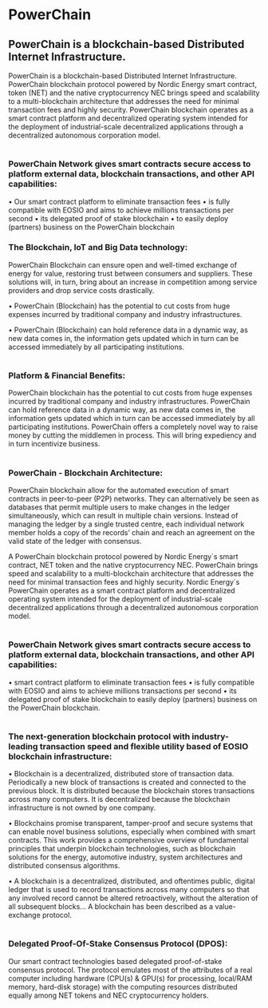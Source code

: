 # PowerChain

## PowerChain is a blockchain-based Distributed Internet Infrastructure. 

PowerChain is a blockchain-based Distributed Internet Infrastructure. PowerChain blockchain protocol powered by Nordic Energy smart contract, token (NET) and the native cryptocurrency NEC brings speed and scalability to a multi-blockchain architecture that addresses the need for minimal transaction fees and highly security.
PowerChain blockchain operates as a smart contract platform and decentralized operating system intended for the deployment of industrial-scale decentralized applications through a decentralized autonomous corporation model.

#


### PowerChain Network gives smart contracts secure access to platform external data, blockchain transactions, and other API capabilities:

•	Our smart contract platform to eliminate transaction fees
•	is fully compatible with EOSIO and aims to achieve millions transactions per second
•	its delegated proof of stake blockchain
•	to easily deploy (partners) business on the PowerChain blockchain


### The Blockchain, IoT and Big Data technology:

PowerChain Blockchain can ensure open and well-timed exchange of energy for value, restoring trust between consumers and suppliers. These solutions will, in turn, bring about an increase in competition among service providers and drop service costs drastically.

•	PowerChain (Blockchain) has the potential to cut costs from huge expenses incurred by traditional company and industry infrastructures.

•	PowerChain (Blockchain) can hold reference data in a dynamic way, as new data comes in, the information gets updated which in turn can be accessed immediately by all participating institutions.

#

### Platform & Financial Benefits:

PowerChain blockchain has the potential to cut costs from huge expenses incurred by traditional company and industry infrastructures. PowerChain can hold reference data in a dynamic way, as new data comes in, the information gets updated which in turn can be accessed immediately by all participating institutions. PowerChain offers a completely novel way to raise money by cutting the middlemen in process. This will bring expediency and in turn incentivize business. 

#

### PowerChain - Blockchain Architecture:

PowerChain blockchain allow for the automated execution of smart contracts in peer-to-peer (P2P) networks. They can alternatively be seen as databases that permit multiple users to make changes in the ledger simultaneously, which can result in multiple chain versions. Instead of managing the ledger by a single trusted centre, each individual network member holds a copy of the records’ chain and reach an agreement on the valid state of the ledger with consensus.

A PowerChain blockchain protocol powered by Nordic Energy´s smart contract, NET token and the native cryptocurrency NEC. PowerChain brings speed and scalability to a multi-blockchain architecture that addresses the need for minimal transaction fees and highly security. Nordic Energy´s PowerChain operates as a smart contract platform and decentralized operating system intended for the deployment of industrial-scale decentralized applications through a decentralized autonomous corporation model.

#

### PowerChain Network gives smart contracts secure access to platform external data, blockchain transactions, and other API capabilities:

•	smart contract platform to eliminate transaction fees
•	is fully compatible with EOSIO and aims to achieve millions transactions per second
•	its delegated proof of stake blockchain to easily deploy (partners) business on the PowerChain blockchain.

#

### The next-generation blockchain protocol with industry- leading transaction speed and flexible utility based of EOSIO blockchain infrastructure:

•	Blockchain is a decentralized, distributed store of transaction data. Periodically a new block of transactions is created and connected to the previous block. It is distributed because the blockchain stores transactions across many computers. It is decentralized because the blockchain infrastructure is not owned by one company.

•	Blockchains promise transparent, tamper-proof and secure systems that can enable novel business solutions, especially when combined with smart contracts. This work provides a comprehensive overview of fundamental principles that underpin blockchain technologies, such as blockchain solutions for the energy, automotive industry, system architectures and distributed consensus algorithms.

•	A blockchain is a decentralized, distributed, and oftentimes public, digital ledger that is used to record transactions across many computers so that any involved record cannot be altered retroactively, without the alteration of all subsequent blocks... A blockchain has been described as a value-exchange protocol.

#

### Delegated Proof-Of-Stake Consensus Protocol (DPOS):

Our smart contract technologies based delegated proof-of-stake consensus protocol. The protocol emulates most of the attributes of a real computer including hardware (CPU(s) & GPU(s) for processing, local/RAM memory, hard-disk storage) with the computing resources distributed equally among NET tokens and NEC cryptocurrency holders.

# 
